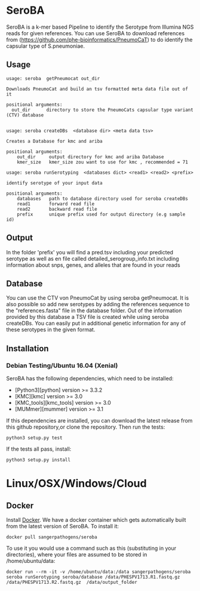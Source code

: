 # SeroBA
SeroBA is a k-mer based Pipeline to identify the Serotype from Illumina NGS reads for given references. You can use SeroBA to download references from (https://github.com/phe-bioinformatics/PneumoCaT) to do identify the capsular type of S.pneumoniae.
## Usage
```
usage: seroba  getPneumocat out_dir

Downloads PneumoCat and build an tsv formatted meta data file out of it

positional arguments:
  out_dir      directory to store the PneumoCats capsular type variant (CTV) database


usage: seroba createDBs  <database dir> <meta data tsv>

Creates a Database for kmc and ariba

positional arguments:
    out_dir     output directory for kmc and ariba Database
    kmer_size   kmer_size zou want to use for kmc , recommended = 71

usage: seroba runSerotyping  <databases dict> <read1> <read2> <prefix>

identify serotype of your input data

positional arguments:
    databases   path to database directory used for seroba createDBs
    read1       forward read file
    read2       backward read file
    prefix      unique prefix used for output directory (e.g sample id)
```   
## Output
In the folder 'prefix' you will find a pred.tsv including your predicted serotype
as well as en file called detailed_serogroup_info.txt including information about
snps, genes, and alleles that are found in your reads
## Database
You can use the CTV von PneumoCat by using seroba  getPneumocat. It is also
possible so add new serotypes by adding the references sequence to the
"references.fasta" file in the database folder. Out of  the information provided
 by this database a TSV file is created while using seroba createDBs. You can
 easily put in additional genetic information for any of these serotypes in the
 given format.

## Installation

### Debian Testing/Ubuntu 16.04 (Xenial)

SeroBA has the following dependencies, which need to be installed:
  * [Python3][python] version >= 3.3.2
  * [KMC][kmc] version >= 3.0
  * [KMC_tools][kmc_tools] version >= 3.0
  * [MUMmer][mummer] version >= 3.1

If this dependencies are installed, you can download the latest release from this github repository,or clone the repository.
Then run the tests:

    python3 setup.py test

If the tests all pass, install:

    python3 setup.py install

# Linux/OSX/Windows/Cloud
## Docker
Install [Docker](https://www.docker.com/).  We have a docker container which gets automatically built from the latest version of SeroBA. To install it:

```
docker pull sangerpathogens/seroba
```
To use it you would use a command such as this (substituting in your directories), where your files are assumed to be stored in /home/ubuntu/data:
```
docker run --rm -it -v /home/ubuntu/data:/data sangerpathogens/seroba seroba runSerotyping seroba/database /data/PHESPV1713.R1.fastq.gz /data/PHESPV1713.R2.fastq.gz  /data/output_folder
```    
